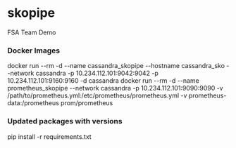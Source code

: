 # skopipe
FSA Team Demo

### Docker Images ###
docker run --rm -d --name cassandra_skopipe --hostname cassandra_sko --network cassandra  -p 10.234.112.101:9042:9042 -p 10.234.112.101:9160:9160   -d cassandra
docker run --rm -d --name prometheus_skopipe --network cassandra -p 10.234.112.101:9090:9090 -v /path/to/prometheus.yml:/etc/prometheus/prometheus.yml -v prometheus-data:/prometheus prom/prometheus


### Updated packages with versions ###
pip install -r requirements.txt